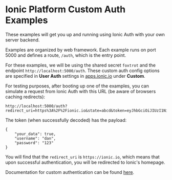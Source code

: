# Ionic Platform Custom Auth Examples

These examples will get you up and running using Ionic Auth with your own
server backend.

Examples are organized by web framework. Each example runs on port 5000 and
defines a route, `/auth`, which is the entry point.

For these examples, we will be using the shared secret `foxtrot` and the
endpoint `http://localhost:5000/auth`. These custom auth config options are
specified in **User Auth** settings in [apps.ionic.io](https://apps.ionic.io)
under **Custom**.

For testing purposes, after booting up one of the examples, you can simulate a
request from Ionic Auth with this URL (be aware of browsers caching redirects):

    http://localhost:5000/auth?redirect_uri=https%3A%2F%2Fionic.io&state=abcd&token=eyJhbGciOiJIUzI1NiIsInR5cCI6IkpXVCJ9.eyJkYXRhIjp7InlvdXJfZGF0YSI6dHJ1ZSwidXNlcm5hbWUiOiJkYW4iLCJwYXNzd29yZCI6IjEyMyJ9LCJhcHBfaWQiOiJ5b3VyX2FwcF9pZCIsImV4cCI6MjAwMDAwMDAwMH0.eFTjndCStK3D7M3IMHy0nW1OaS4HZkJCdoGu9Jr2vQA

The token (when successfully decoded) has the payload:

    {
        "your_data": true,
        "username": "dan",
        "password": "123"
    }

You will find that the `redirect_uri` is `https://ionic.io`, which means that
upon successful authentication, you will be redirected to Ionic's homepage.

Documentation for custom authentication can be found
[here](http://docs.ionic.io/docs/custom-authentication).
